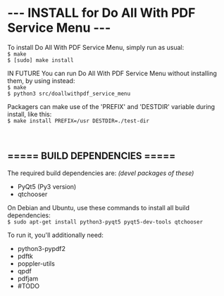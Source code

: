 # ---  INSTALL for Do All With PDF Service Menu  ---

To install Do All With PDF Service Menu, simply run as usual: <br/>
`$ make` <br/>
`$ [sudo] make install`

IN FUTURE You can run Do All With PDF Service Menu without installing them, by using instead: <br/>
`$ make` <br/>
`$ python3 src/doallwithpdf_service_menu`

Packagers can make use of the 'PREFIX' and 'DESTDIR' variable during install, like this: <br/>
`$ make install PREFIX=/usr DESTDIR=./test-dir`

<br/>

===== BUILD DEPENDENCIES =====
--------------------------------
The required build dependencies are: <i>(devel packages of these)</i>

 - PyQt5 (Py3 version)
 - qtchooser

On Debian and Ubuntu, use these commands to install all build dependencies: <br/>
`$ sudo apt-get install python3-pyqt5 pyqt5-dev-tools qtchooser`

To run it, you'll additionally need:

 - python3-pypdf2
 - pdftk
 - poppler-utils
 - qpdf
 - pdfjam
 - #TODO
